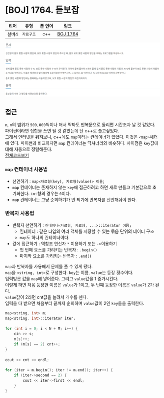 # [BOJ] 1764. 듣보잡
| 티어 | 유형 | 푼 언어 | 링크 |
| :-: | :-: | :-: | :-: |
|실버4|`자료구조`|c++|[BOJ 1764](https://www.acmicpc.net/problem/1764)|

![alt text](image.png)

## 접근
`n`, `m`의 범위가 `500,000`씩이나 해서 딱봐도 반복문으로 돌리면 시간초과 날 것 같았다.    
파이썬이라면 집합을 쓰면 될 것 같았는데 난 c++로 풀고싶었다.    
그래서 인터넷을 뒤져보니, c++에도 `map`이라는 컨테이너가 있었다. 이것은 `<map>`헤더에 있다.
파이썬과 비교하자면 `map` 컨테이너는 딕셔너리와 비슷하다. 차이점은 `key`값에 대해 자동으로 정렬해준다.          \
[전체코드보기](1764.cpp)   

### `map` 컨테이너 사용법
- 선언하기 : `map<자료형(key), 자료형(value)> 이름`;
- `map` 컨테이너는 존재하지 않는 `key`에 접근하려고 하면 새로 만들고 기본값으로 초기화한다. `int`형의 경우는 `0`이다.    
- `map` 컨테이너는 그냥 순회하기가 안 되기에 반복자를 선언해줘야 한다.

### 반복자 사용법
- 반복자 선언하기 : `컨테이너<자료형, 자료형, ...>::iterator 이름;`
    - 컨테이너 : 같은 타입의 여러 객체를 저장할 수 있는 묶음 단위의 데이터 구조
    - `map`도 하나의 컨테이너이다.
- 값에 접근하기 : 역참조 연산자 `*` 이용하기 또는 `->`이용하기
    - 첫 번째 요소를 가리키는 반복자 : `.begin()`
    - 마지막 요소를 가리키는 반복자 : `.end()`

`map`과 반복자를 사용해서 문제를 풀 수 있게 됐다.     
`map`을 `<string, int>`로 구성한다. `key`는 이름, `value`는 등장 횟수이다.    
입력받은 값을 `map`에 넣어준다. 그리고 `value`값을 1 증가시킨다.     
이렇게 하면 처음 등장한 이름은 `value`가 1이고, 두 번째 등장한 이름은 `value`가 2가 된다.    
`value`값이 2라면 cnt값을 늘려서 개수를 센다.    
입력을 다 받으면 처음부터 끝까지 순회하며 `value`값이 2인 `key`들을 출력한다.

```cpp
map<string, int> m;
map<string, int>::iterator iter;

for (int i = 0; i < N + M; i++) {
    cin >> s;
    m[s]++;
    if (m[s] == 2) cnt++;
}

cout << cnt << endl;

for (iter = m.begin(); iter != m.end(); iter++) {
    if (iter->second == 2) {
        cout << iter->first << endl;
    }
}
```
